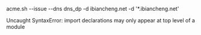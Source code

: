 acme.sh  --issue --dns dns_dp -d ibiancheng.net  -d '*.ibiancheng.net'  





Uncaught SyntaxError: import declarations may only appear at top level of a module

